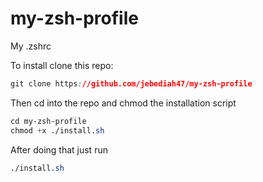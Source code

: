 # my-zsh-profile
My .zshrc

To install clone this repo:
```css
git clone https://github.com/jebediah47/my-zsh-profile
```

Then cd into the repo and chmod the installation script
```css
cd my-zsh-profile
chmod +x ./install.sh
```

After doing that just run
```css
./install.sh
```
